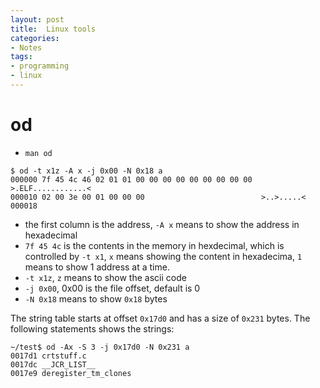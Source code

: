 ```yaml
---
layout: post
title:  Linux tools
categories:
- Notes
tags:
- programming
- linux
---
```


# od
 - `man od`
```
$ od -t x1z -A x -j 0x00 -N 0x18 a  
000000 7f 45 4c 46 02 01 01 00 00 00 00 00 00 00 00 00  >.ELF............<  
000010 02 00 3e 00 01 00 00 00                          >..>.....<  
000018
```

 - the first column is the address, `-A x` means to show the address in hexadecimal
 - `7f 45 4c` is the contents in the memory in hexdecimal, which is controlled by `-t x1`, `x`
 means showing the content in hexadecima, `1` means to show 1 address at a time. 
 - `-t x1z`, `z` means to show the ascii code
 - `-j 0x00`, 0x00 is the file offset, default is 0
 - `-N 0x18` means to show `0x18` bytes

The string table starts at offset `0x17d0` and has a size of `0x231` bytes. The following statements shows the strings:

```
~/test$ od -Ax -S 3 -j 0x17d0 -N 0x231 a
0017d1 crtstuff.c
0017dc __JCR_LIST__
0017e9 deregister_tm_clones
```
